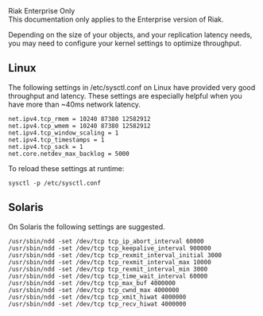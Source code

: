 <div class="info"><div class="title">Riak Enterprise Only</div>This documentation only applies to the Enterprise version of Riak.</div>

Depending on the size of your objects, and your replication latency needs, you may need to configure your kernel settings to optimize throughput.

## Linux
The following settings in /etc/sysctl.conf on Linux have provided very good throughput and latency. These settings are especially helpful when you have more than ~40ms network latency.

    net.ipv4.tcp_rmem = 10240 87380 12582912
    net.ipv4.tcp_wmem = 10240 87380 12582912
    net.ipv4.tcp_window_scaling = 1
    net.ipv4.tcp_timestamps = 1
    net.ipv4.tcp_sack = 1
    net.core.netdev_max_backlog = 5000

To reload these settings at runtime:

```
sysctl -p /etc/sysctl.conf
``` 

## Solaris
On Solaris the following settings are suggested.

    /usr/sbin/ndd -set /dev/tcp tcp_ip_abort_interval 60000
    /usr/sbin/ndd -set /dev/tcp tcp_keepalive_interval 900000
    /usr/sbin/ndd -set /dev/tcp tcp_rexmit_interval_initial 3000
    /usr/sbin/ndd -set /dev/tcp tcp_rexmit_interval_max 10000
    /usr/sbin/ndd -set /dev/tcp tcp_rexmit_interval_min 3000
    /usr/sbin/ndd -set /dev/tcp tcp_time_wait_interval 60000
    /usr/sbin/ndd -set /dev/tcp tcp_max_buf 4000000
    /usr/sbin/ndd -set /dev/tcp tcp_cwnd_max 4000000
    /usr/sbin/ndd -set /dev/tcp tcp_xmit_hiwat 4000000
    /usr/sbin/ndd -set /dev/tcp tcp_recv_hiwat 4000000
